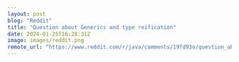 ```yaml
---
layout: post
blog: "Reddit"
title: "Question about Generics and type reification"
date: 2024-01-25T16:28:31Z
image: images/reddit.png
remote_url: "https://www.reddit.com/r/java/comments/19fd93o/question_about_generics_and_type_reification/"
---
```

